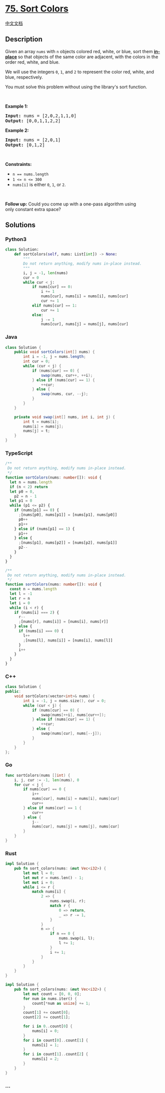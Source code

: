 # [75. Sort Colors](https://leetcode.com/problems/sort-colors)

[中文文档](/solution/0000-0099/0075.Sort%20Colors/README.md)

## Description

<p>Given an array <code>nums</code> with <code>n</code> objects colored red, white, or blue, sort them <strong><a href="https://en.wikipedia.org/wiki/In-place_algorithm" target="_blank">in-place</a> </strong>so that objects of the same color are adjacent, with the colors in the order red, white, and blue.</p>

<p>We will use the integers <code>0</code>, <code>1</code>, and <code>2</code> to represent the color red, white, and blue, respectively.</p>

<p>You must solve this problem without using the library&#39;s sort function.</p>

<p>&nbsp;</p>
<p><strong class="example">Example 1:</strong></p>

<pre>
<strong>Input:</strong> nums = [2,0,2,1,1,0]
<strong>Output:</strong> [0,0,1,1,2,2]
</pre>

<p><strong class="example">Example 2:</strong></p>

<pre>
<strong>Input:</strong> nums = [2,0,1]
<strong>Output:</strong> [0,1,2]
</pre>

<p>&nbsp;</p>
<p><strong>Constraints:</strong></p>

<ul>
	<li><code>n == nums.length</code></li>
	<li><code>1 &lt;= n &lt;= 300</code></li>
	<li><code>nums[i]</code> is either <code>0</code>, <code>1</code>, or <code>2</code>.</li>
</ul>

<p>&nbsp;</p>
<p><strong>Follow up:</strong>&nbsp;Could you come up with a one-pass algorithm using only&nbsp;constant extra space?</p>

## Solutions

<!-- tabs:start -->

### **Python3**

```python
class Solution:
    def sortColors(self, nums: List[int]) -> None:
        """
        Do not return anything, modify nums in-place instead.
        """
        i, j = -1, len(nums)
        cur = 0
        while cur < j:
            if nums[cur] == 0:
                i += 1
                nums[cur], nums[i] = nums[i], nums[cur]
                cur += 1
            elif nums[cur] == 1:
                cur += 1
            else:
                j -= 1
                nums[cur], nums[j] = nums[j], nums[cur]
```

### **Java**

```java
class Solution {
    public void sortColors(int[] nums) {
        int i = -1, j = nums.length;
        int cur = 0;
        while (cur < j) {
            if (nums[cur] == 0) {
                swap(nums, cur++, ++i);
            } else if (nums[cur] == 1) {
                ++cur;
            } else {
                swap(nums, cur, --j);
            }
        }
    }

    private void swap(int[] nums, int i, int j) {
        int t = nums[i];
        nums[i] = nums[j];
        nums[j] = t;
    }
}
```

### **TypeScript**

```ts
/**
 Do not return anything, modify nums in-place instead.
 */
function sortColors(nums: number[]): void {
  let n = nums.length
  if (n < 2) return
  let p0 = 0,
    p2 = n - 1
  let p1 = 0
  while (p1 <= p2) {
    if (nums[p1] == 0) {
      ;[nums[p0], nums[p1]] = [nums[p1], nums[p0]]
      p0++
      p1++
    } else if (nums[p1] == 1) {
      p1++
    } else {
      ;[nums[p1], nums[p2]] = [nums[p2], nums[p1]]
      p2--
    }
  }
}
```

```ts
/**
 Do not return anything, modify nums in-place instead.
 */
function sortColors(nums: number[]): void {
  const n = nums.length
  let l = -1
  let r = n
  let i = 0
  while (i < r) {
    if (nums[i] === 2) {
      r--
      ;[nums[r], nums[i]] = [nums[i], nums[r]]
    } else {
      if (nums[i] === 0) {
        l++
        ;[nums[l], nums[i]] = [nums[i], nums[l]]
      }
      i++
    }
  }
}
```

### **C++**

```cpp
class Solution {
public:
    void sortColors(vector<int>& nums) {
        int i = -1, j = nums.size(), cur = 0;
        while (cur < j) {
            if (nums[cur] == 0) {
                swap(nums[++i], nums[cur++]);
            } else if (nums[cur] == 1) {
                ++cur;
            } else {
                swap(nums[cur], nums[--j]);
            }
        }
    }
};
```

### **Go**

```go
func sortColors(nums []int) {
	i, j, cur := -1, len(nums), 0
	for cur < j {
		if nums[cur] == 0 {
			i++
			nums[cur], nums[i] = nums[i], nums[cur]
			cur++
		} else if nums[cur] == 1 {
			cur++
		} else {
			j--
			nums[cur], nums[j] = nums[j], nums[cur]
		}
	}
}
```

### **Rust**

```rust
impl Solution {
    pub fn sort_colors(nums: &mut Vec<i32>) {
        let mut l = 0;
        let mut r = nums.len() - 1;
        let mut i = 0;
        while i <= r {
            match nums[i] {
                2 => {
                    nums.swap(i, r);
                    match r {
                        0 => return,
                        _ => r -= 1,
                    }
                }
                n => {
                    if n == 0 {
                        nums.swap(i, l);
                        l += 1;
                    }
                    i += 1;
                }
            }
        }
    }
}
```

```rust
impl Solution {
    pub fn sort_colors(nums: &mut Vec<i32>) {
        let mut count = [0, 0, 0];
        for num in nums.iter() {
            count[*num as usize] += 1;
        }
        count[1] += count[0];
        count[2] += count[1];

        for i in 0..count[0] {
            nums[i] = 0;
        }
        for i in count[0]..count[1] {
            nums[i] = 1;
        }
        for i in count[1]..count[2] {
            nums[i] = 2;
        }
    }
}
```

### **...**

```

```

<!-- tabs:end -->
